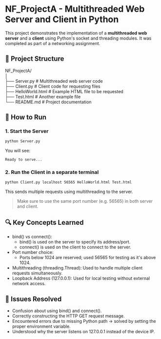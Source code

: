 # NF_ProjectA - Multithreaded Web Server and Client in Python

This project demonstrates the implementation of a **multithreaded web server** and a **client** using Python's socket and threading modules. It was completed as part of a networking assignment.

## 📁 Project Structure
NF_ProjectA/ <br/>
│ <br/>
├── Server.py # Multithreaded web server code <br/>
├── Client.py # Client code for requesting files <br/> 
├── HelloWorld.html # Example HTML file to be requested <br/>
├── Test.html # Another example file <br/> 
└── README.md # Project documentation <br/>

## 🚀 How to Run

### 1. Start the Server

```bash
python Server.py
```
You will see:
```bash
Ready to serve...
```
### 2. Run the Client in a separate terminal
```bash
python Client.py localhost 56565 HelloWorld.html Test.html
```
This sends multiple requests using multithreading to the server.
> Make sure to use the same port number (e.g. 56565) in both server and client.

## 🔍 Key Concepts Learned
- bind() vs connect():
  - bind() is used on the server to specify its address/port.
  - connect() is used on the client to connect to the server.
- Port number choice:
  - Ports below 1024 are reserved; used 56565 for testing as it's above 1024.
- Multithreading (threading.Thread):
  Used to handle multiple client requests simultaneously.
- Loopback Address (127.0.0.1):
  Used for local testing without external network access.
  
## 🧠 Issues Resolved
- Confusion about using bind() and connect().
- Correctly constructing the HTTP GET request message.
- Encountered errors due to missing Python path → solved by setting the proper environment variable.
- Understood why the server listens on 127.0.0.1 instead of the device IP.



